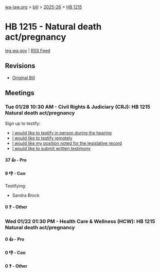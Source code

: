 [wa-law.org](/) > [bill](/bill/) > [2025-26](/bill/2025-26/) > [HB 1215](/bill/2025-26/hb/1215/)

# HB 1215 - Natural death act/pregnancy
[leg.wa.gov](https://app.leg.wa.gov/billsummary?BillNumber=1215&Year=2025&Initiative=false) | [RSS Feed](./rss.xml)

## Revisions
* [Original Bill](1/)

## Meetings
### Tue 01/28 10:30 AM - Civil Rights & Judiciary (CRJ): HB 1215 Natural death act/pregnancy
Sign up to testify:
* [I would like to testify in person during the hearing](https://app.leg.wa.gov/csi/Testifier/Add?chamber=House&mId=32614&aId=162231&caId=25076&tId=1)
* [I would like to testify remotely](https://app.leg.wa.gov/csi/Testifier/Add?chamber=House&mId=32614&aId=162231&caId=25076&tId=2)
* [I would like my position noted for the legislative record](https://app.leg.wa.gov/csi/Testifier/Add?chamber=House&mId=32614&aId=162231&caId=25076&tId=3)
* [I would like to submit written testimony](https://app.leg.wa.gov/csi/Testifier/Add?chamber=House&mId=32614&aId=162231&caId=25076&tId=4)

#### 37 👍 - Pro

#### 9 👎 - Con
Testifying:
* Sandra Brock

#### 0 ❓ - Other

### Wed 01/22 01:30 PM - Health Care & Wellness (HCW): HB 1215 Natural death act/pregnancy
#### 0 👍 - Pro

#### 0 👎 - Con

#### 0 ❓ - Other
